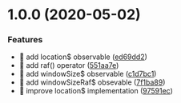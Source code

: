 # 1.0.0 (2020-05-02)


### Features

* 🎸 add location$ observable ([ed69dd2](https://github.com/streamich/rx-use/commit/ed69dd23941c6df1a5b46860bca38ea243dfca29))
* 🎸 add raf() operator ([551aa7e](https://github.com/streamich/rx-use/commit/551aa7ee7391485621c79d7e5acca8bbba762832))
* 🎸 add windowSize$ observable ([c1d7bc1](https://github.com/streamich/rx-use/commit/c1d7bc176a89326073dfc0a8ec69862f06753a05))
* 🎸 add windowSizeRaf$ obsevable ([7f1ba89](https://github.com/streamich/rx-use/commit/7f1ba894ca461474c63481d09bb06f2b2b91bab4))
* 🎸 improve location$ implementation ([97591ec](https://github.com/streamich/rx-use/commit/97591ec61bed886c6076ff8b63e5283d91261dbe))
